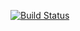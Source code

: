 
[![Build Status](https://travis-ci.org/djabri1422/lab08.svg?branch=master)](https://travis-ci.org/djabti1422/lab08)
  



  
